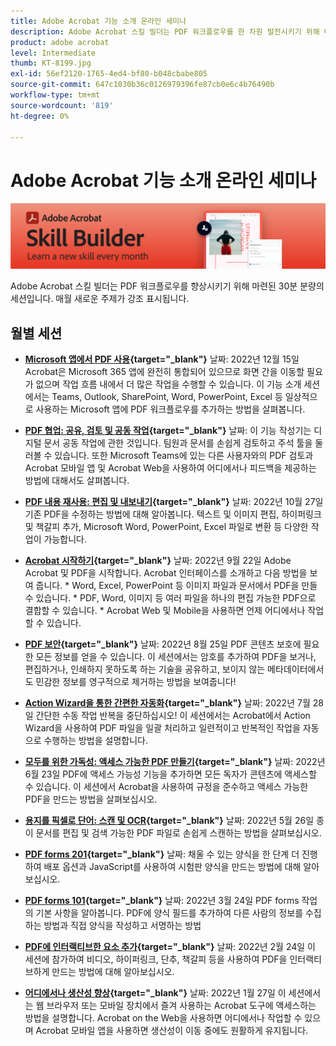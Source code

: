 ```yaml
---
title: Adobe Acrobat 기능 소개 온라인 세미나
description: Adobe Acrobat 스킬 빌더는 PDF 워크플로우를 한 차원 발전시키기 위해 마련된 30분 분량의 세션입니다
product: adobe acrobat
level: Intermediate
thumb: KT-8199.jpg
exl-id: 56ef2120-1765-4ed4-bf80-b048cbabe805
source-git-commit: 647c1030b36c0126979396fe87cb0e6c4b76490b
workflow-type: tm+mt
source-wordcount: '819'
ht-degree: 0%

---
```


# Adobe Acrobat 기능 소개 온라인 세미나

![Acrobat 기능 소개 이미지](../assets/sbacrobatwebinars.png)

Adobe Acrobat 스킬 빌더는 PDF 워크플로우를 향상시키기 위해 마련된 30분 분량의 세션입니다. 매월 새로운 주제가 강조 표시됩니다.

## 월별 세션

* **[Microsoft 앱에서 PDF 사용](https://adobe-acrobat-skill-builder.joinus.adobeevents.com/attendease/networking/experience/f7e3961b-e322-4253-bfa4-ff1957a08d99/c1111644-e958-41bf-ad6e-dffafafa7fa0){target=&quot;_blank&quot;}**
날짜: 2022년 12월 15일 Acrobat은 Microsoft 365 앱에 완전히 통합되어 있으므로 화면 간을 이동할 필요가 없으며 작업 흐름 내에서 더 많은 작업을 수행할 수 있습니다. 이 기능 소개 세션에서는 Teams, Outlook, SharePoint, Word, PowerPoint, Excel 등 일상적으로 사용하는 Microsoft 앱에 PDF 워크플로우를 추가하는 방법을 살펴봅니다.

* **[PDF 협업: 공유, 검토 및 공동 작업](https://adobe-acrobat-skill-builder.joinus.adobeevents.com/attendease/networking/experience/d1eb8544-6268-4855-8500-2370b1e68045/0dd92858-0587-49f4-be60-8d48c140ef39){target=&quot;_blank&quot;}**
날짜: 이 기능 작성기는 디지털 문서 공동 작업에 관한 것입니다. 팀원과 문서를 손쉽게 검토하고 주석 툴을 둘러볼 수 있습니다. 또한 Microsoft Teams에 있는 다른 사용자와의 PDF 검토과 Acrobat 모바일 앱 및 Acrobat Web을 사용하여 어디에서나 피드백을 제공하는 방법에 대해서도 살펴봅니다.

* **[PDF 내용 재사용: 편집 및 내보내기](https://adobe-acrobat-skill-builder.joinus.adobeevents.com/attendease/networking/experience/68a9bbf2-91ca-40f0-baa1-812dd0730e0b/48c2399c-7392-4d7d-ba51-f623dead313a){target=&quot;_blank&quot;}**
날짜: 2022년 10월 27일 기존 PDF을 수정하는 방법에 대해 알아봅니다. 텍스트 및 이미지 편집, 하이퍼링크 및 책갈피 추가, Microsoft Word, PowerPoint, Excel 파일로 변환 등 다양한 작업이 가능합니다.

* **[Acrobat 시작하기](https://adobe-acrobat-skill-builder.joinus.adobeevents.com/attendease/networking/experience/360c9159-3f6f-47ae-8320-d0ad391883e1/e54db15b-af50-40ff-a274-6e927a22c6e7){target=&quot;_blank&quot;}**
날짜: 2022년 9월 22일 Adobe Acrobat 및 PDF을 시작합니다. Acrobat 인터페이스를 소개하고 다음 방법을 보여 줍니다. * Word, Excel, PowerPoint 등 이미지 파일과 문서에서 PDF을 만들 수 있습니다. * PDF, Word, 이미지 등 여러 파일을 하나의 편집 가능한 PDF으로 결합할 수 있습니다. * Acrobat Web 및 Mobile을 사용하면 언제 어디에서나 작업할 수 있습니다.

* **[PDF 보안](https://adobe-acrobat-skill-builder.joinus.adobeevents.com/attendease/networking/experience/ad3778d2-f2c3-4966-98ed-8b1bb90e4b2b/180ad785-1b5b-4c80-80ab-1df345f082ff){target=&quot;_blank&quot;}**
날짜: 2022년 8월 25일 PDF 콘텐츠 보호에 필요한 모든 정보를 얻을 수 있습니다. 이 세션에서는 암호를 추가하여 PDF을 보거나, 편집하거나, 인쇄하지 못하도록 하는 기술을 공유하고, 보이지 않는 메타데이터에서도 민감한 정보를 영구적으로 제거하는 방법을 보여줍니다!

* **[Action Wizard을 통한 간편한 자동화](https://adobe-acrobat-skill-builder.joinus.adobeevents.com/attendease/networking/experience/45ef14f7-e5e4-4fe0-ba26-905adac092a2/24bf421e-f489-47dc-a5a4-d8d70858348c){target=&quot;_blank&quot;}**
날짜: 2022년 7월 28일 간단한 수동 작업 반복을 중단하십시오! 이 세션에서는 Acrobat에서 Action Wizard을 사용하여 PDF 파일을 일괄 처리하고 일련적이고 반복적인 작업을 자동으로 수행하는 방법을 설명합니다.

* **[모두를 위한 가독성: 액세스 가능한 PDF 만들기](https://adobe-acrobat-skill-builder.joinus.adobeevents.com/attendease/networking/experience/18c111bd-9c63-4636-a4fd-8dc045a20423/8484f6c9-e2c9-4e1c-8d03-c2ca1d4db77c){target=&quot;_blank&quot;}**
날짜: 2022년 6월 23일 PDF에 액세스 가능성 기능을 추가하면 모든 독자가 콘텐츠에 액세스할 수 있습니다. 이 세션에서 Acrobat을 사용하여 규정을 준수하고 액세스 가능한 PDF을 만드는 방법을 살펴보십시오.

* **[용지를 픽셀로 단어: 스캔 및 OCR](https://adobe-acrobat-skill-builder.joinus.adobeevents.com/attendease/networking/experience/db1178ff-fd0e-4429-9a91-dae080cac9c3/611fa8dd-1b65-4135-800b-feb61541615f){target=&quot;_blank&quot;}**
날짜: 2022년 5월 26일 종이 문서를 편집 및 검색 가능한 PDF 파일로 손쉽게 스캔하는 방법을 살펴보십시오.

* **[PDF forms 201](https://adobe-acrobat-skill-builder.joinus.adobeevents.com/attendease/networking/experience/e05d5e32-598e-49a2-b847-a06207dcbfd7/39c070e1-4ef4-4fc2-aa1e-bf89fb59215e){target=&quot;_blank&quot;}**
날짜: 채울 수 있는 양식을 한 단계 더 진행하여 배포 옵션과 JavaScript를 사용하여 시험판 양식을 만드는 방법에 대해 알아보십시오.

* **[PDF forms 101](https://adobe-acrobat-skill-builder.joinus.adobeevents.com/attendease/networking/experience/c7f08842-3d62-4b98-bb2a-029feef13621/5f8f1f46-c321-4fba-8c49-4b89d3de6d36){target=&quot;_blank&quot;}**
날짜: 2022년 3월 24일 PDF forms 작업의 기본 사항을 알아봅니다. PDF에 양식 필드를 추가하여 다른 사람의 정보를 수집하는 방법과 직접 양식을 작성하고 서명하는 방법

* **[PDF에 인터랙티브한 요소 추가](https://adobe-acrobat-skill-builder.joinus.adobeevents.com/attendease/networking/experience/c3150e33-0164-4f94-ac46-aec99b843291/14ea3de0-529f-4c79-9020-cd0a4f98aab0){target=&quot;_blank&quot;}**
날짜: 2022년 2월 24일 이 세션에 참가하여 비디오, 하이퍼링크, 단추, 책갈피 등을 사용하여 PDF을 인터랙티브하게 만드는 방법에 대해 알아보십시오.

* **[어디에서나 생산성 향상](https://adobe-acrobat-skill-builder.joinus.adobeevents.com/attendease/networking/experience/99e0622a-adf9-4a8b-918f-fd4f4b3a3235/53620704-6da7-4b88-97da-a1f9f0fff3f4){target=&quot;_blank&quot;}**
날짜: 2022년 1월 27일 이 세션에서는 웹 브라우저 또는 모바일 장치에서 즐겨 사용하는 Acrobat 도구에 액세스하는 방법을 설명합니다. Acrobat on the Web을 사용하면 어디에서나 작업할 수 있으며 Acrobat 모바일 앱을 사용하면 생산성이 이동 중에도 원활하게 유지됩니다.